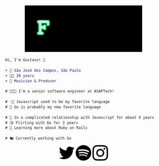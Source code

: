 <p align="center">
    <img height="150" src="https://github.com/un-versed/un-versed/blob/main/NvI.gif?raw=true"/>
</p>

```diff
Hi, I'm Gustavo! 👋

+ 📍 São José dos Campos, São Paulo
+ 🖖🏻 26 years
+ 🎼 Musician & Producer

# 👨🏻‍💻 I'm a senior software engineer at ASAPTech!

# ☝🏻 Javascript used to be my favorite language
# 🤔 Go is probably my new favorite language

# 💖 In a complicated relationship with Javascript for about 9 years
# 😘 Flirting with Go for 3 years
# 🔭 Learning more about Ruby on Rails

# 🐿️ Currently working with Go
```
<p align="center">
  <img height="50" src="./twitter.svg" href="https://twitter.com/_unvrsd">
  <img height="50" src="./spotify.svg" href="https://spoti.fi/3iqXYbO">
  <img height="50" src="./instagram.svg" href="https://www.instagram.com/unver.sed/">
</p>
